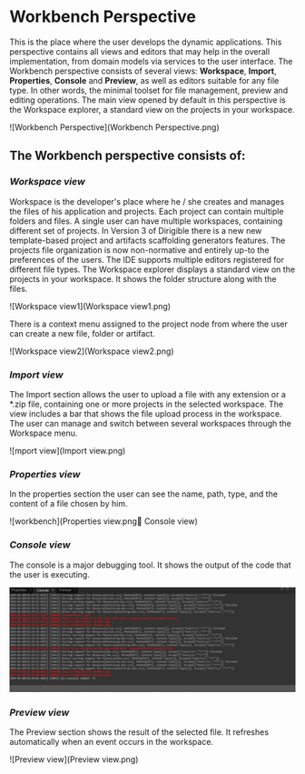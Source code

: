 # Workbench Perspective
This is the place where the user develops the dynamic applications. This perspective contains all views and editors that may help in the overall implementation, from domain models via services to the user interface. The Workbench perspective consists of several views: **Workspace**, **Import**, **Properties**, **Console** and **Preview**, as well as editors suitable for any file type. In other words, the minimal toolset for file management, preview and editing operations. The main view opened by default in this perspective is the Workspace explorer, a standard view on the projects in your workspace.

![Workbench Perspective](Workbench Perspective.png)

## The Workbench perspective consists of:

### *Workspace view*

Workspace is the developer's place where he / she creates and manages the files of his application and projects. Each project can contain multiple folders and files. A single user can have multiple workspaces, containing different set of projects. In Version 3 of Dirigible there is a new  new template-based project and artifacts scaffolding generators features. The projects file organization is now non-normative and entirely up-to the preferences of the users.  The IDE supports multiple editors registered for different file types. The Workspace explorer displays a standard view on the projects in your workspace. It shows the folder structure along with the files. 


![Workspace view1](Workspace view1.png)

There is a context menu assigned to the project node from where the user can create a new file, folder or artifact.

![Workspace view2](Workspace view2.png)

### *Import view*

The Import section allows the user to upload a file with any extension or a *.zip file, containing one or more projects in the selected workspace. The view includes a bar that shows the file upload process in the workspace. The user can manage and switch between several workspaces through the Workspace menu.

![mport view](Import view.png)

### *Properties view*

In the properties section the user can see the name, path, type, and the content of a file chosen by him.

![workbench](Properties view.png	Console view)

### *Console view*

The console is a major debugging tool. It shows the output of the code that the user is executing. 

![ConsoleView](ConsoleView.png)

### *Preview view*

The Preview section shows the result of the selected file.  It refreshes automatically when an event occurs in the workspace.

![Preview view](Preview view.png)
